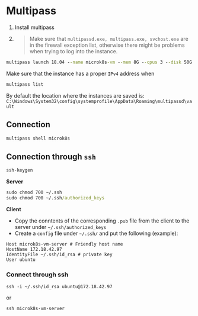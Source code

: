 # Multipass
1. Install multipass
2. > Make sure that `multipassd.exe, multipass.exe, svchost.exe` are in the firewall exception list, otherwise there might be problems when trying to log into the instance.
```cmd
multipass launch 18.04 --name microk8s-vm --mem 8G --cpus 3 --disk 50G
```

Make sure that the instance has a proper `IPv4` address when 
```cmd
multipass list
```

By default the location where the instances are saved is:
`C:\Windows\System32\config\systemprofile\AppData\Roaming\multipassd\vault`
## Connection
```cmd
multipass shell microk8s
```

## Connection through `ssh`

```cmd
ssh-keygen
```

**Server**
```cmd
sudo chmod 700 ~/.ssh
sudo chmod 700 ~/.ssh/authorized_keys
```
 
**Client**

- Copy the conntents of the corresponding `.pub` file from the client to the server under `~/.ssh/authorized_keys`
- Create a `config` file under `~/.ssh/` and put the following (example):  

```
Host microk8s-vm-server # Friendly host name
HostName 172.18.42.97
IdentityFile ~/.ssh/id_rsa # private key
User ubuntu
```

### Connect through ssh
```
ssh -i ~/.ssh/id_rsa ubuntu@172.18.42.97
```
or
```
ssh microk8s-vm-server
```